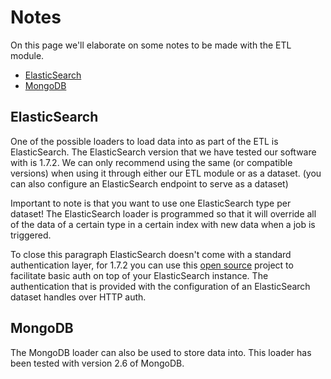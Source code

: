 # Notes

On this page we'll elaborate on some notes to be made with the ETL module.

* [ElasticSearch](#elastic)
* [MongoDB](#mongodb)

<a id='elastic' class='anchor'></a>
## ElasticSearch

One of the possible loaders to load data into as part of the ETL is ElasticSearch. The ElasticSearch version that we have tested our software with is 1.7.2. We can only recommend using the same (or compatible versions) when using it through either our ETL module or as a dataset. (you can also configure an ElasticSearch endpoint to serve as a dataset)

Important to note is that you want to use one ElasticSearch type per dataset! The ElasticSearch loader is programmed so that it will override all of the data of a certain type in a certain index with new data when a job is triggered.

To close this paragraph ElasticSearch doesn't come with a standard authentication layer, for 1.7.2 you can use this [open source](https://github.com/Asquera/elasticsearch-http-basic) project to facilitate basic auth on top of your ElasticSearch instance. The authentication that is provided with the configuration of an ElasticSearch dataset handles over HTTP auth.

<a id='mongodb' class='anchor'></a>
## MongoDB

The MongoDB loader can also be used to store data into. This loader has been tested with version 2.6 of MongoDB.
